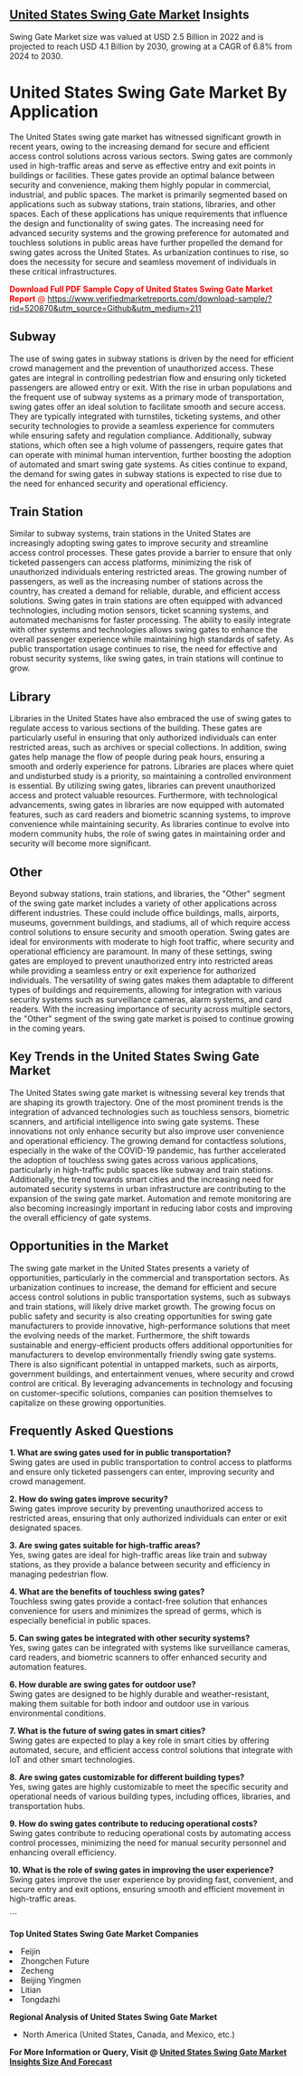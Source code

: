 <h2><a href="https://www.verifiedmarketreports.com/download-sample/?rid=520870&amp;utm_source=Github&amp;utm_medium=211" target="_blank">United States Swing Gate Market</a> Insights</h2><p>Swing Gate Market size was valued at USD 2.5 Billion in 2022 and is projected to reach USD 4.1 Billion by 2030, growing at a CAGR of 6.8% from 2024 to 2030.</p><p><h1>United States Swing Gate Market By Application</h1><p>The United States swing gate market has witnessed significant growth in recent years, owing to the increasing demand for secure and efficient access control solutions across various sectors. Swing gates are commonly used in high-traffic areas and serve as effective entry and exit points in buildings or facilities. These gates provide an optimal balance between security and convenience, making them highly popular in commercial, industrial, and public spaces. The market is primarily segmented based on applications such as subway stations, train stations, libraries, and other spaces. Each of these applications has unique requirements that influence the design and functionality of swing gates. The increasing need for advanced security systems and the growing preference for automated and touchless solutions in public areas have further propelled the demand for swing gates across the United States. As urbanization continues to rise, so does the necessity for secure and seamless movement of individuals in these critical infrastructures. <p><span class=""><span style="color: #ff0000;"><strong>Download Full PDF Sample Copy of United States Swing Gate Market Report</strong> @ </span><a href="https://www.verifiedmarketreports.com/download-sample/?rid=520870&amp;utm_source=Github&amp;utm_medium=211" target="_blank">https://www.verifiedmarketreports.com/download-sample/?rid=520870&amp;utm_source=Github&amp;utm_medium=211</a></span></p></p><h2>Subway</h2><p>The use of swing gates in subway stations is driven by the need for efficient crowd management and the prevention of unauthorized access. These gates are integral in controlling pedestrian flow and ensuring only ticketed passengers are allowed entry or exit. With the rise in urban populations and the frequent use of subway systems as a primary mode of transportation, swing gates offer an ideal solution to facilitate smooth and secure access. They are typically integrated with turnstiles, ticketing systems, and other security technologies to provide a seamless experience for commuters while ensuring safety and regulation compliance. Additionally, subway stations, which often see a high volume of passengers, require gates that can operate with minimal human intervention, further boosting the adoption of automated and smart swing gate systems. As cities continue to expand, the demand for swing gates in subway stations is expected to rise due to the need for enhanced security and operational efficiency.<h2>Train Station</h2><p>Similar to subway systems, train stations in the United States are increasingly adopting swing gates to improve security and streamline access control processes. These gates provide a barrier to ensure that only ticketed passengers can access platforms, minimizing the risk of unauthorized individuals entering restricted areas. The growing number of passengers, as well as the increasing number of stations across the country, has created a demand for reliable, durable, and efficient access solutions. Swing gates in train stations are often equipped with advanced technologies, including motion sensors, ticket scanning systems, and automated mechanisms for faster processing. The ability to easily integrate with other systems and technologies allows swing gates to enhance the overall passenger experience while maintaining high standards of safety. As public transportation usage continues to rise, the need for effective and robust security systems, like swing gates, in train stations will continue to grow.<h2>Library</h2><p>Libraries in the United States have also embraced the use of swing gates to regulate access to various sections of the building. These gates are particularly useful in ensuring that only authorized individuals can enter restricted areas, such as archives or special collections. In addition, swing gates help manage the flow of people during peak hours, ensuring a smooth and orderly experience for patrons. Libraries are places where quiet and undisturbed study is a priority, so maintaining a controlled environment is essential. By utilizing swing gates, libraries can prevent unauthorized access and protect valuable resources. Furthermore, with technological advancements, swing gates in libraries are now equipped with automated features, such as card readers and biometric scanning systems, to improve convenience while maintaining security. As libraries continue to evolve into modern community hubs, the role of swing gates in maintaining order and security will become more significant.<h2>Other</h2><p>Beyond subway stations, train stations, and libraries, the "Other" segment of the swing gate market includes a variety of other applications across different industries. These could include office buildings, malls, airports, museums, government buildings, and stadiums, all of which require access control solutions to ensure security and smooth operation. Swing gates are ideal for environments with moderate to high foot traffic, where security and operational efficiency are paramount. In many of these settings, swing gates are employed to prevent unauthorized entry into restricted areas while providing a seamless entry or exit experience for authorized individuals. The versatility of swing gates makes them adaptable to different types of buildings and requirements, allowing for integration with various security systems such as surveillance cameras, alarm systems, and card readers. With the increasing importance of security across multiple sectors, the "Other" segment of the swing gate market is poised to continue growing in the coming years.<h2>Key Trends in the United States Swing Gate Market</h2><p>The United States swing gate market is witnessing several key trends that are shaping its growth trajectory. One of the most prominent trends is the integration of advanced technologies such as touchless sensors, biometric scanners, and artificial intelligence into swing gate systems. These innovations not only enhance security but also improve user convenience and operational efficiency. The growing demand for contactless solutions, especially in the wake of the COVID-19 pandemic, has further accelerated the adoption of touchless swing gates across various applications, particularly in high-traffic public spaces like subway and train stations. Additionally, the trend towards smart cities and the increasing need for automated security systems in urban infrastructure are contributing to the expansion of the swing gate market. Automation and remote monitoring are also becoming increasingly important in reducing labor costs and improving the overall efficiency of gate systems.<h2>Opportunities in the Market</h2><p>The swing gate market in the United States presents a variety of opportunities, particularly in the commercial and transportation sectors. As urbanization continues to increase, the demand for efficient and secure access control solutions in public transportation systems, such as subways and train stations, will likely drive market growth. The growing focus on public safety and security is also creating opportunities for swing gate manufacturers to provide innovative, high-performance solutions that meet the evolving needs of the market. Furthermore, the shift towards sustainable and energy-efficient products offers additional opportunities for manufacturers to develop environmentally friendly swing gate systems. There is also significant potential in untapped markets, such as airports, government buildings, and entertainment venues, where security and crowd control are critical. By leveraging advancements in technology and focusing on customer-specific solutions, companies can position themselves to capitalize on these growing opportunities.<h2>Frequently Asked Questions</h2><p><strong>1. What are swing gates used for in public transportation?</strong><br>Swing gates are used in public transportation to control access to platforms and ensure only ticketed passengers can enter, improving security and crowd management.</p><p><strong>2. How do swing gates improve security?</strong><br>Swing gates improve security by preventing unauthorized access to restricted areas, ensuring that only authorized individuals can enter or exit designated spaces.</p><p><strong>3. Are swing gates suitable for high-traffic areas?</strong><br>Yes, swing gates are ideal for high-traffic areas like train and subway stations, as they provide a balance between security and efficiency in managing pedestrian flow.</p><p><strong>4. What are the benefits of touchless swing gates?</strong><br>Touchless swing gates provide a contact-free solution that enhances convenience for users and minimizes the spread of germs, which is especially beneficial in public spaces.</p><p><strong>5. Can swing gates be integrated with other security systems?</strong><br>Yes, swing gates can be integrated with systems like surveillance cameras, card readers, and biometric scanners to offer enhanced security and automation features.</p><p><strong>6. How durable are swing gates for outdoor use?</strong><br>Swing gates are designed to be highly durable and weather-resistant, making them suitable for both indoor and outdoor use in various environmental conditions.</p><p><strong>7. What is the future of swing gates in smart cities?</strong><br>Swing gates are expected to play a key role in smart cities by offering automated, secure, and efficient access control solutions that integrate with IoT and other smart technologies.</p><p><strong>8. Are swing gates customizable for different building types?</strong><br>Yes, swing gates are highly customizable to meet the specific security and operational needs of various building types, including offices, libraries, and transportation hubs.</p><p><strong>9. How do swing gates contribute to reducing operational costs?</strong><br>Swing gates contribute to reducing operational costs by automating access control processes, minimizing the need for manual security personnel and enhancing overall efficiency.</p><p><strong>10. What is the role of swing gates in improving the user experience?</strong><br>Swing gates improve the user experience by providing fast, convenient, and secure entry and exit options, ensuring smooth and efficient movement in high-traffic areas.</p>```</p><p><strong>Top United States Swing Gate Market Companies</strong></p><div data-test-id=""><p><li>Feijin</li><li> Zhongchen Future</li><li> Zecheng</li><li> Beijing Yingmen</li><li> Litian</li><li> Tongdazhi</li></p><div><strong>Regional Analysis of&nbsp;United States Swing Gate Market</strong></div><ul><li dir="ltr"><p dir="ltr">North America&nbsp;(United States, Canada, and Mexico, etc.)</p></li></ul><p><strong>For More Information or Query, Visit @&nbsp;</strong><strong><a href="https://www.verifiedmarketreports.com/product/swing-gate-market-size-and-forecast/?utm_source=Github&amp;utm_medium=211" target="_blank">United States Swing Gate Market Insights Size And Forecast</a></strong></p></div>
